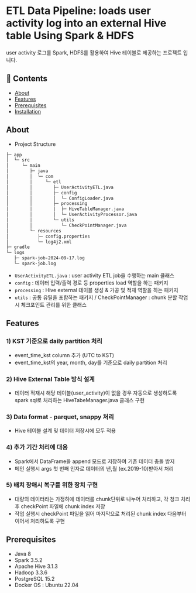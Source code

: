 # ETL Data Pipeline: loads user activity log into an external Hive table Using Spark & HDFS

user activity 로그를 Spark, HDFS를 활용하여 Hive 테이블로 제공하는 프로젝트 입니다.

## :bookmark_tabs: Contents

- [About](#about)
- [Features](#Features)
- [Prerequisites](#Prerequisites)
- [Installation](#installation)

## About
- Project Structure
```bash
├─ app
│  └─ src
│     └─ main
│        ├─ java
│        │  └─ com
│        │     └─ etl
│        │        ├─ UserActivityETL.java
│        │        ├─ config
│        │        │  └─ ConfigLoader.java
│        │        ├─ processing
│        │        │  ├─ HiveTableManager.java
│        │        │  └─ UserActivityProcessor.java
│        │        └─ utils
│        │           └─ CheckPointManager.java
│        └─ resources
│           ├─ config.properties 
│           └─ log4j2.xml
├─ gradle
└─ logs
   ├─ spark-job-2024-09-17.log
   └─ spark-job.log
```
- `UserActivityETL.java` : user activity ETL job을 수행하는 main 클래스
- `config` : 데이터 입력/출력 경로 등 properties load 역할을 하는 패키지
- `processing` : Hive external 테이블 생성 & 가공 및 적재 역할을 하는 패키지
- `utils` : 공통 유틸을 포함하는 패키지 / CheckPointManager : chunk 분할 작업시 체크포인트 관리를 위한 클래스

## Features
### 1) KST 기준으로 daily partition 처리
- event_time_kst column 추가 (UTC to KST) 
- event_time_kst의 year, month, day를 기준으로 daily partition 처리

### 2) Hive External Table 방식 설계
- 데이터 적재시 해당 테이블(user_activity)이 없을 경우 자동으로 생성하도록 spark sql로 처리하는 HiveTabeManager.java 클래스 구현

### 3) Data format - parquet, snappy 처리 
- Hive 테이블 설계 및 데이터 저장시에 모두 적용

### 4) 추가 기간 처리에 대응
- Spark에서 DataFrame을 append 모드로 저장하여 기존 데이터 충돌 방지
- 메인 실행시 args 첫 번째 인자로 데이터의 년,월 (ex.2019-10)받아서 처리

### 5) 배치 장애시 복구를 위한 장치 구현
- 대량의 데이터라는 가정하에 데이터를 chunk단위로 나누어 처리하고, 각 청크 처리후 checkPoint 파일에 chunk index 저장
- 작업 실행시 checkPoint 파일을 읽어 마지막으로 처리된 chunk index 다음부터 이어서 처리하도록 구현

## Prerequisites
- Java 8
- Spark 3.5.2 
- Apache Hive 3.1.3
- Hadoop 3.3.6
- PostgreSQL 15.2
- Docker OS : Ubuntu 22.04 

